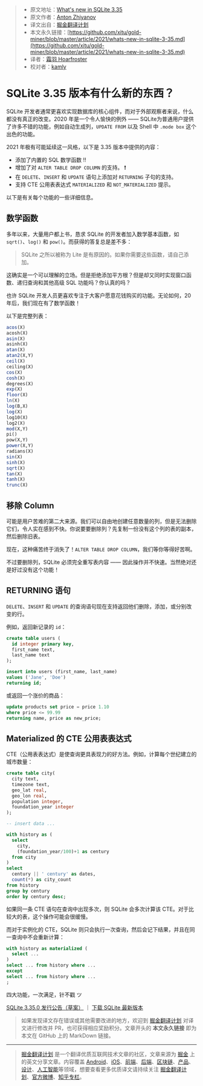> * 原文地址：[What's new in SQLite 3.35](https://nalgeon.github.io/sqlite-3-35/)
> * 原文作者：[Anton Zhiyanov](https://antonz.org/)
> * 译文出自：[掘金翻译计划](https://github.com/xitu/gold-miner)
> * 本文永久链接：[https://github.com/xitu/gold-miner/blob/master/article/2021/whats-new-in-sqlite-3-35.md](https://github.com/xitu/gold-miner/blob/master/article/2021/whats-new-in-sqlite-3-35.md)
> * 译者：[霜羽 Hoarfroster](https://github.com/PassionPenguin)
> * 校对者：[kamly](https://github.com/kamly)

# SQLite 3.35 版本有什么新的东西？

SQLite 开发者通常更喜欢实现数据库的核心组件，而对于外部观察者来说，什么都没有真正的改变。2020 年是一个令人愉快的例外 —— SQLite为普通用户提供了许多不错的功能，例如自动生成列，`UPDATE FROM` 以及 Shell 中 `.mode box` 这个出色的功能。

2021 年极有可能延续这一风格，以下是 3.35 版本中提供的内容：

* 添加了内置的 SQL 数学函数 ‼️️
* 增加了对 `ALTER TABLE DROP COLUMN` 的支持。 ❗
* 在 `DELETE`、`INSERT` 和 `UPDATE` 语句上添加对 `RETURNING` 子句的支持。
* 支持 CTE 公用表表达式 `MATERIALIZED` 和 `NOT_MATERIALIZED` 提示。

以下是有关每个功能的一些详细信息。

## 数学函数

多年以来，大量用户都上书，恳求 SQLite 的开发者加入数学基本函数，如 `sqrt()`、`log()` 和 `pow()`。而获得的答复总是差不多：

> SQLite 之所以被称为 Lite 是有原因的。如果你需要这些函数，请自己添加。

这确实是一个可以理解的立场。但是拒绝添加平方根？但是却又同时实现窗口函数、递归查询和其他高级 SQL 功能吗？你认真的吗？

也许 SQLite 开发人员更喜欢专注于大客户愿意花钱购买的功能。无论如何，20 年后，我们现在有了数学函数！

以下是完整列表：

```sql
acos(X)
acosh(X)
asin(X)
asinh(X)
atan(X)
atan2(X,Y)
ceil(X)
ceiling(X)
cos(X)
cosh(X)
degrees(X)
exp(X)
floor(X)
ln(X)
log(B,X)
log(X)
log10(X)
log2(X)
mod(X,Y)
pi()
pow(X,Y)
power(X,Y)
radians(X)
sin(X)
sinh(X)
sqrt(X)
tan(X)
tanh(X)
trunc(X)
```

## 移除 Column

可能是用户苦难的第二大来源。我们可以自由地创建任意数量的列，但是无法删除它们，令人实在感到不快。你说要要删除列？先复制一份没有这个列的表的副本，然后删除旧表。

现在，这种痛苦终于消失了！`ALTER TABLE DROP COLUMN`，我们等你等得好苦啊。

不过要删除列，SQLite 必须完全重写表内容 —— 因此操作并不快速。当然绝对还是好过没有这个功能！

## RETURNING 语句

`DELETE`、`INSERT` 和 `UPDATE` 的查询语句现在支持返回他们删除，添加，或分别改变的行。

例如，返回新记录的 `id`：

```sql
create table users (
  id integer primary key,
  first_name text,
  last_name text
);

insert into users (first_name, last_name)
values ('Jane', 'Doe')
returning id;
```

或返回一个涨价的商品：

```sql
update products set price = price 1.10
where price <= 99.99
returning name, price as new_price;
```

## Materialized 的 CTE 公用表表达式

CTE（公用表表达式）是使查询更具表现力的好方法。例如，计算每个世纪建立的城市数量：

```sql
create table city(
  city text,
  timezone text,
  geo_lat real,
  geo_lon real,
  population integer,
  foundation_year integer
);

-- insert data ...

with history as (
  select
    city,
    (foundation_year/100)+1 as century
  from city
)
select
  century || ' century' as dates,
  count(*) as city_count
from history
group by century
order by century desc;
```

如果同一条 CTE 语句在查询中出现多次，则 SQLite 会多次计算该 CTE。对于比较大的表，这个操作可能会很缓慢。

而对于实例化的 CTE，SQLite 则只会执行一次查询，然后会记下结果，并且在同一查询中不会重新计算：

```sql
with history as materialized (
  select ...
)
select ... from history where ...
except
select ... from history where ...
;
```

四大功能，一次满足，针不戳 ツ

[SQLite 3.35.0 发行公告（草案）](https://sqlite.org/releaselog/3_35_0.html) ｜ [下载 SQLite 最新版本](https://sqlite.org/download.html)

> 如果发现译文存在错误或其他需要改进的地方，欢迎到 [掘金翻译计划](https://github.com/xitu/gold-miner) 对译文进行修改并 PR，也可获得相应奖励积分。文章开头的 **本文永久链接** 即为本文在 GitHub 上的 MarkDown 链接。

---

> [掘金翻译计划](https://github.com/xitu/gold-miner) 是一个翻译优质互联网技术文章的社区，文章来源为 [掘金](https://juejin.im) 上的英文分享文章。内容覆盖 [Android](https://github.com/xitu/gold-miner#android)、[iOS](https://github.com/xitu/gold-miner#ios)、[前端](https://github.com/xitu/gold-miner#前端)、[后端](https://github.com/xitu/gold-miner#后端)、[区块链](https://github.com/xitu/gold-miner#区块链)、[产品](https://github.com/xitu/gold-miner#产品)、[设计](https://github.com/xitu/gold-miner#设计)、[人工智能](https://github.com/xitu/gold-miner#人工智能)等领域，想要查看更多优质译文请持续关注 [掘金翻译计划](https://github.com/xitu/gold-miner)、[官方微博](http://weibo.com/juejinfanyi)、[知乎专栏](https://zhuanlan.zhihu.com/juejinfanyi)。
